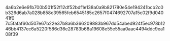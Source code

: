 4a6b2e6e91b700b501f52f12df52bdf1e138a0a9b821780e54e194241bcb2c0b326d6ab7a028b858c39565feb6545185c2657f0474692707a15c02f9d04041f0
7c5fafaf60d507e67b22e37b8a6b366209883b967dd54abed924f5ec978b1246bb4137ec6a5220f586d36e28783b68a19608e55e55aa0aac4494ddc9ea108f39
